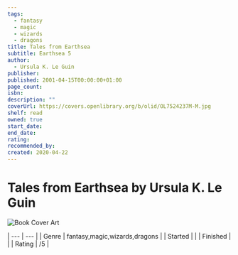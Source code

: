 ```yaml
---
tags:
  - fantasy
  - magic
  - wizards
  - dragons
title: Tales from Earthsea
subtitle: Earthsea 5
author:
  - Ursula K. Le Guin
publisher: 
published: 2001-04-15T00:00:00+01:00
page_count: 
isbn: 
description: ""
coverUrl: https://covers.openlibrary.org/b/olid/OL7524237M-M.jpg
shelf: read
owned: true
start_date: 
end_date: 
rating: 
recommended_by: 
created: 2020-04-22
---
```


# Tales from Earthsea by Ursula K. Le Guin

![Book Cover Art](https://covers.openlibrary.org/b/olid/OL7524237M-M.jpg)


| --- | --- |
| Genre | fantasy,magic,wizards,dragons |
| Started |  |
| Finished |  |
| Rating | /5 |

